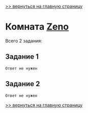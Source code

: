 [>> вернуться на главную страницу](https://github.com/BEPb/tryhackme/blob/master/README.md)

# Комната [Zeno](https://tryhackme.com/r/room/zeno) 

Всего 2 задания:
## Задание 1

```commandline
Ответ не нужен
```

## Задание 2

```commandline
Ответ не нужен
```

[>> вернуться на главную страницу](https://github.com/BEPb/tryhackme/blob/master/README.md)